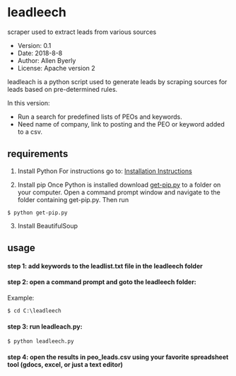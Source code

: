 # leadleech
scraper used to extract leads from various sources


* Version: 0.1
* Date: 2018-8-8
* Author: Allen Byerly
* License: Apache version 2

leadleach is a python script used to generate leads by scraping sources for leads based on pre-determined rules.

In this version:
- Run a search for predefined lists of PEOs and keywords.
- Need name of company, link to posting and the PEO or keyword added to a csv.

## requirements
1. Install Python
For instructions go to: [Installation Instructions](https://github.com/pettarin/python-on-windows/)

2. Install pip
Once Python is installed download [get-pip.py](https://bootstrap.pypa.io/get-pip.py) to a folder on your computer. Open a command prompt window and navigate to the folder containing get-pip.py. Then run 
```
$ python get-pip.py
```

3.  Install BeautifulSoup

## usage

#### step 1: add keywords to the leadlist.txt file in the leadleech folder

#### step 2: open a command prompt and goto the leadleech folder:
Example:
```
$ cd C:\leadleech
```

#### step 3: run leadleach.py:
```
$ python leadleech.py
```

#### step 4: open the results in peo_leads.csv using your favorite spreadsheet tool (gdocs, excel, or just a text editor)

